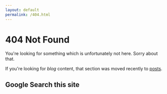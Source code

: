 ```yaml
---
layout: default
permalink: /404.html
---
```


<div class="post post-404">
  <h1>404 Not Found</h1>
  <p>You're looking for something which is unfortunately not here. Sorry about that.</p>
  <p>If you're looking for <em>blog</em> content, that section was moved recently to <a href="/posts">posts</a>.</p>
  <div id="redirection"></div>
  <script>
  if (window.location.href.indexOf("/blog/") !== -1) {
    var target = document.getElementById('redirection');
    var aTag = document.createElement('a');
    var currentHref = window.location.href;
    var newHref = currentHref.replace('/blog/', '/posts/');
    aTag.setAttribute('href', newHref);
    aTag.innerHTML = newHref;
    target.textContent = 'Update your bookmark to: ';
    target.appendChild(aTag);
  }
  </script>
  <div class="google-search">
    <h2>Google Search this site</h2>
    <script>
    (function() {
      var cx = '018102371448396415528:ipjzq-st-pa';
      var gcse = document.createElement('script');
      gcse.type = 'text/javascript';
      gcse.async = true;
      gcse.src = 'https://cse.google.com/cse.js?cx=' + cx;
      var s = document.getElementsByTagName('script')[0];
      s.parentNode.insertBefore(gcse, s);
    })();
  </script>
  <gcse:search></gcse:search>
  </div>
</div>
